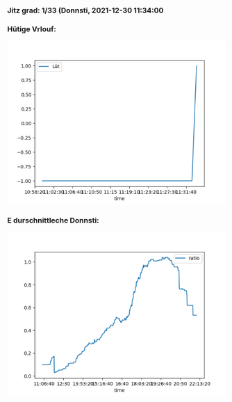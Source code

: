 ### Jitz grad: 1/33 (Donnsti, 2021-12-30 11:34:00

### Hütige Vrlouf:
![Graph](Today.png)

### E durschnittleche Donnsti:
![Graph](Donnsti.png)